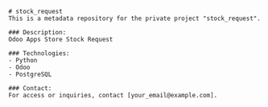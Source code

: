 
    # stock_request
    This is a metadata repository for the private project "stock_request".

    ### Description:
    Odoo Apps Store Stock Request 

    ### Technologies:
    - Python
    - Odoo
    - PostgreSQL

    ### Contact:
    For access or inquiries, contact [your_email@example.com].
    